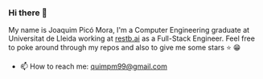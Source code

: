 ### Hi there 👋

My name is Joaquim Picó Mora, I'm a Computer Engineering graduate at Universitat de Lleida working at [restb.ai](https://restb.ai) as a Full-Stack Engineer.
Feel free to poke around through my repos and also to give me some stars :star: :grin:

- 📫 How to reach me: quimpm99@gmail.com


